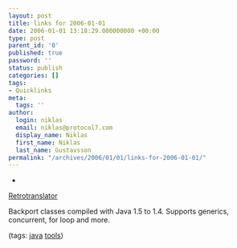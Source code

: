 ```yaml
---
layout: post
title: links for 2006-01-01
date: 2006-01-01 13:18:29.000000000 +00:00
type: post
parent_id: '0'
published: true
password: ''
status: publish
categories: []
tags:
- Quicklinks
meta:
  tags: ''
author:
  login: niklas
  email: niklas@protocol7.com
  display_name: Niklas
  first_name: Niklas
  last_name: Gustavsson
permalink: "/archives/2006/01/01/links-for-2006-01-01/"
---
```

- 
[Retrotranslator](http://retrotranslator.sourceforge.net/)

Backport classes compiled with Java 1.5 to 1.4. Supports generics, concurrent, for loop and more.

(tags: [java](http://del.icio.us/protocol7/java) [tools](http://del.icio.us/protocol7/tools))
